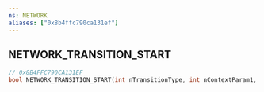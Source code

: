 ```yaml
---
ns: NETWORK
aliases: ["0x8b4ffc790ca131ef"]
---
```

## NETWORK_TRANSITION_START

```c
// 0x8B4FFC790CA131EF
bool NETWORK_TRANSITION_START(int nTransitionType, int nContextParam1, int nContextParam2, int nContextParam3);
```
